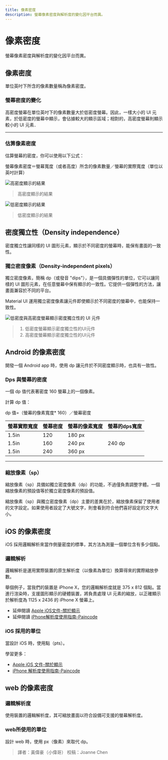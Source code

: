 ```yaml
---
title: 像素密度
description: 螢幕像素密度與解析度的變化因平台而異。
---
```


# 像素密度

螢幕像素密度與解析度的變化因平台而異。

## 像素密度

單位英吋下所含的像素數量稱為像素密度。

### 螢幕密度的變化

高密度螢幕在單位英吋下的像素數量大於低密度螢幕。因此，一樣大小的 UI 元素，於低密度的螢幕中顯示，會佔據較大的顯示區域；相對的，高密度螢幕則顯示較小的 UI 元素．

---

### 估算像素密度

估算螢幕的密度，你可以使用以下公式：

螢幕像素密度＝螢幕寬度（或者高度）所含的像素數量／螢幕的實際寬度（單位以英吋計算）

![高密度顯示的結果](https://lh3.googleusercontent.com/NXbwdWYdlNMs5HA7tv-CCTtIiW2-96XHMpydZ4_M7SxFSMx2KYug3z-nBBQXGGhC0JVxhrL6CX0yP2fdzoXC4t783uzqFC_xQAM8JIM=w1064-v0)

> 高密度顯示的結果

![低密度顯示的結果](https://lh3.googleusercontent.com/RNAucz3HiKbTVhEz1fUBJzTorwRhe0-f4Y37WeLiojhoI2dhwDWo-afpOt6drgIjA99AgEtg1_NEgvc-hfnVUocGkwsKKYCwSV0h=w1064-v0)

> 低密度顯示的結果

## 密度獨立性（Density independence）

密度獨立性讓同樣的 UI 圖形元素，顯示於不同密度的螢幕時，能保有畫面的一致性。

### 獨立密度像素（Density-independent pixels）

獨立密度像素，簡稱 dp（或發音 "dips"），是一個具備彈性的單位，它可以讓同樣的 UI 圖形元素，在任意螢幕中保有顯示的一致性。它提供一個彈性的方法，讓畫面兼容於不同的平台。

Material UI 運用獨立密度像素讓元件即使顯示於不同密度的螢幕中，也能保持一致性。

![低密度與高密度螢幕顯示密度獨立性的 UI 元件](https://lh3.googleusercontent.com/_SO3kwOpx8F0MzIkb0z0q7paNqPMK3v_wtL7Es1oBKdN__aejeV5gw261UX1XST6refOBlbOaNwXvPaO-PKGRUiZX_moClbcYA_Q=w1064-v0)

> 1. 低密度螢幕顯示密度獨立性的UI元件
> 2. 高密度螢幕顯示密度獨立性的UI元件


## Android 的像素密度

開發一個 Android app 時，使用 dp 讓元件於不同密度顯示時，也具有一致性。

### Dps 與螢幕的密度

一個 dp 值代表著密度 160 螢幕上的一個像素。

計算 dp 值：

dp 值=（螢幕的像素寬度* 160）／螢幕密度


| 螢幕實際寬度 | 螢幕密度 | 螢幕的像素寬度 |螢幕的dps寬度 |
| -------- | -------- | -------- |-------- |
| 1.5in     | 120     | 180 px     |     |
| 1.5in     | 160     | 240 px     | 240 dp     |
| 1.5in     | 240     | 360 px     |     |

---

### 縮放像素（sp）

縮放像素（sp）具備如獨立密度像素（dp）的功能，不過僅負責調整字體。一個縮放像素的預設值等於獨立密度像素的預設值。

縮放像素（sp）與獨立密度像素（dp）主要的差異在於，縮放像素保留了使用者的文字設定。如果使用者設定了大號文字，則會看到符合他們喜好設定的文字大小。

## iOS 的像素密度

iOS 採用邏輯解析來當作側量密度的標準，其方法為測量一個單位含有多少個點。

### 邏輯解析

邏輯解析是運用實際裝置的原生解析度（以像素為單位）換算得來的實際縮放參數。

舉個例子，當我們的裝置是 iPhone X，您的邏輯解析度就是 375 x 812 個點。當進行渲染時，支援圖形顯示的硬體裝置，將負責處理 UI 元素的縮放，以正確顯示於解析度為 1125 x 2436 的 iPhone X 螢幕上。

- 延伸閱讀 [Apple iOS文件-關於顯示](https://developer.apple.com/library/content/documentation/DeviceInformation/Reference/iOSDeviceCompatibility/Displays/Displays.html)
- 延伸閱讀 [iPhone解析度使用指南-Paincode](https://www.paintcodeapp.com/news/ultimate-guide-to-iphone-resolutions)

### iOS 採用的單位

當設計 iOS 時，使用點（pts）。

學習更多：

- [Apple iOS 文件-關於顯示](https://developer.apple.com/library/content/documentation/DeviceInformation/Reference/iOSDeviceCompatibility/Displays/Displays.html)
- [iPhone 解析度使用指南-Paincode](https://www.paintcodeapp.com/news/ultimate-guide-to-iphone-resolutions)

## web 的像素密度

### 邏輯解析度

使用裝置的邏輯解析度，其可縮放畫面以符合設備可支援的螢幕解析度。

### web所使用的單位

設計 web 時，使用 px（像素）來取代 dp。

> 譯者：黃偉豪（小偉哥）
> 校稿：Joanne Chen